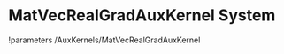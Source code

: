 <!-- MOOSE Documentation Stub: Remove this when content is added. -->

# MatVecRealGradAuxKernel System
!parameters /AuxKernels/MatVecRealGradAuxKernel

